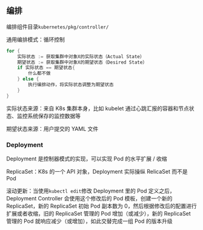 ## 编排

编排组件目录`kubernetes/pkg/controller/`

通用编排模式：循环控制

```Go
for {
    实际状态 := 获取集群中对象X的实际状态（Actual State）
    期望状态 := 获取集群中对象X的期望状态（Desired State）
    if 实际状态 == 期望状态{
        什么都不做
    } else {
        执行编排动作，将实际状态调整为期望状态
    }
}
```

实际状态来源：来自 K8s 集群本身，比如 kubelet 通过心跳汇报的容器和节点状态、监控系统保存的监控数据等

期望状态来源：用户提交的 YAML 文件

### Deployment

Deployment 是控制器模式的实现，可以实现 Pod 的水平扩展 / 收缩

ReplicaSet：K8s 的一个 API 对象，Deployment 实际操纵 RelicaSet 而不是 Pod

滚动更新：当使用`kubectl edit`修改 Deployment 里的 Pod 定义之后，Deployment Controller 会使用这个修改后的 Pod 模板，创建一个新的 ReplicaSet，新的 ReplicaSet 初始 Pod 副本数为 0，然后根据修改后的配置进行扩展或者收缩，旧的 ReplicaSet 管理的 Pod 增加（或减少），新的 ReplicaSet 管理的 Pod 就响应减少（或增加），如此交替完成一组 Pod 的版本升级
